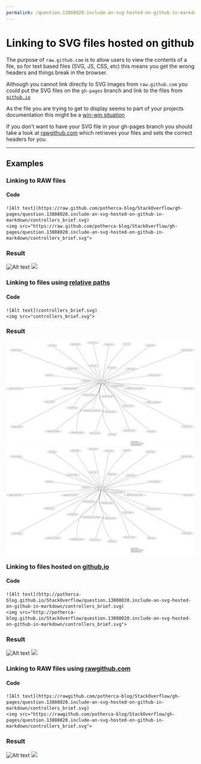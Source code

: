 ```yaml
---
permalink: /question.13808020.include-an-svg-hosted-on-github-in-markdown/index.html
---
```


# Linking to SVG files hosted on github

The purpose of `raw.github.com` is to allow users to view the contents of a 
file, so for text based files (SVG, JS, CSS, etc) this means you get the wrong 
headers and things break in the browser.

Although you cannot link directly to SVG images from `raw.github.com` you could 
put the SVG files on the `gh-pages` branch and link to the files from [`github.io`][1]

As the file you are trying to get to display seems to part of your projects 
documentation this might be a [win-win situation][2]

If you don't want to have your SVG file in your gh-pages branch you should take a 
look at [rawgithub.com][3] which retrieves your files and 
sets the correct headers for you.

---
## Examples
### Linking to RAW files
#### Code
    ![Alt text](https://raw.github.com/potherca-blog/StackOverflow/gh-pages/question.13808020.include-an-svg-hosted-on-github-in-markdown/controllers_brief.svg)
    <img src="https://raw.github.com/potherca-blog/StackOverflow/gh-pages/question.13808020.include-an-svg-hosted-on-github-in-markdown/controllers_brief.svg">

### Result

![Alt text](https://raw.github.com/potherca-blog/StackOverflow/gh-pages/question.13808020.include-an-svg-hosted-on-github-in-markdown/controllers_brief.svg)
<img src="https://raw.github.com/potherca-blog/StackOverflow/gh-pages/question.13808020.include-an-svg-hosted-on-github-in-markdown/controllers_brief.svg">

### Linking to files using [relative paths](https://help.github.com/articles/relative-links-in-readmes)
#### Code

    ![Alt text](controllers_brief.svg)
    <img src="controllers_brief.svg">

### Result

![Alt text](controllers_brief.svg)
<img src="controllers_brief.svg">


### Linking to files hosted on [github.io][1]
#### Code

    ![Alt text](http://potherca-blog.github.io/StackOverflow/question.13808020.include-an-svg-hosted-on-github-in-markdown/controllers_brief.svg)
    <img src="http://potherca-blog.github.io/StackOverflow/question.13808020.include-an-svg-hosted-on-github-in-markdown/controllers_brief.svg">

### Result

![Alt text](http://potherca-blog.github.io/StackOverflow/question.13808020.include-an-svg-hosted-on-github-in-markdown/controllers_brief.svg)
<img src="http://potherca-blog.github.io/StackOverflow/question.13808020.include-an-svg-hosted-on-github-in-markdown/controllers_brief.svg">

### Linking to RAW files using [rawgithub.com][3]
#### Code
    ![Alt text](https://rawgithub.com/potherca-blog/StackOverflow/gh-pages/question.13808020.include-an-svg-hosted-on-github-in-markdown/controllers_brief.svg)
    <img src="https://rawgithub.com/potherca-blog/StackOverflow/gh-pages/question.13808020.include-an-svg-hosted-on-github-in-markdown/controllers_brief.svg">

### Result
![Alt text](https://rawgithub.com/potherca-blog/StackOverflow/gh-pages/question.13808020.include-an-svg-hosted-on-github-in-markdown/controllers_brief.svg)
<img src="https://rawgithub.com/potherca-blog/StackOverflow/gh-pages/question.13808020.include-an-svg-hosted-on-github-in-markdown/controllers_brief.svg">


[1]: http://github.io
[2]: http://en.wikipedia.org/wiki/Win-win
[3]: https://rawgithub.com/

